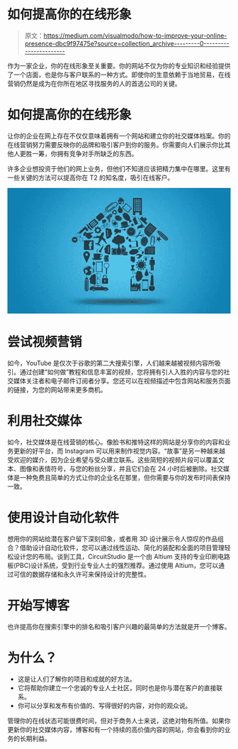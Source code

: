 # 如何提高你的在线形象

> 原文：<https://medium.com/visualmodo/how-to-improve-your-online-presence-dbc9f97475e?source=collection_archive---------0----------------------->

作为一家企业，你的在线形象至关重要。你的网站不仅为你的专业知识和经验提供了一个店面，也是你与客户联系的一种方式。即使你的生意依赖于当地贸易，在线营销仍然是成为在你所在地区寻找服务的人的首选公司的关键。

# 如何提高你的在线形象

让你的企业在网上存在不仅仅意味着拥有一个网站和建立你的社交媒体档案。你的在线营销努力需要反映你的品牌和吸引客户到你的服务。你需要向人们展示你比其他人更胜一筹，你拥有竞争对手所缺乏的东西。

许多企业想投资于他们的网上业务，但他们不知道应该把精力集中在哪里。这里有一些关键的方法可以提高你在 T2 的知名度，吸引在线客户。

![](img/38587c57104c0fed30e28084b77da72c.png)

# 尝试视频营销

如今，YouTube 是仅次于谷歌的第二大搜索引擎，人们越来越被视频内容所吸引。通过创建“如何做”教程和信息丰富的视频，您将拥有引人入胜的内容与您的社交媒体关注者和电子邮件订阅者分享。您还可以在视频描述中包含网站和服务页面的链接，为您的网站带来更多商机。

# 利用社交媒体

如今，社交媒体是在线营销的核心。像脸书和推特这样的网站是分享你的内容和业务更新的好平台，而 Instagram 可以用来制作视觉内容。“故事”是另一种越来越受欢迎的媒介，因为企业希望与受众建立联系。这些简短的视频片段可以覆盖文本、图像和表情符号，与您的粉丝分享，并且它们会在 24 小时后被删除。社交媒体是一种免费且简单的方式让你的企业名在那里，但你需要与你的发布时间表保持一致。

# 使用设计自动化软件

想用你的网站给潜在客户留下深刻印象，或者用 3D 设计展示令人惊叹的作品组合？借助设计自动化软件，您可以通过线性运动、简化的装配和全面的项目管理轻松设计您的布局。谈到工具，CircuitStudio 是一个由 Altium 支持的专业印刷电路板(PBC)设计系统，受到行业专业人士的强烈推荐。通过使用 Altium，您可以通过可信的数据存储和永久许可来保持设计的完整性。

# 开始写博客

也许提高你在搜索引擎中的排名和吸引客户兴趣的最简单的方法就是开一个博客。

# 为什么？

*   这是让人们了解你的项目和成就的好方法。
*   它将帮助你建立一个忠诚的专业人士社区，同时也是你与潜在客户的直接联系。
*   你可以分享和发布有价值的、写得很好的内容，对你的观众说。

管理你的在线状态可能很费时间，但对于商务人士来说，这绝对物有所值。如果你更新你的社交媒体内容，博客和有一个持续的高价值内容的网站，你会看到你的业务的长期利益。